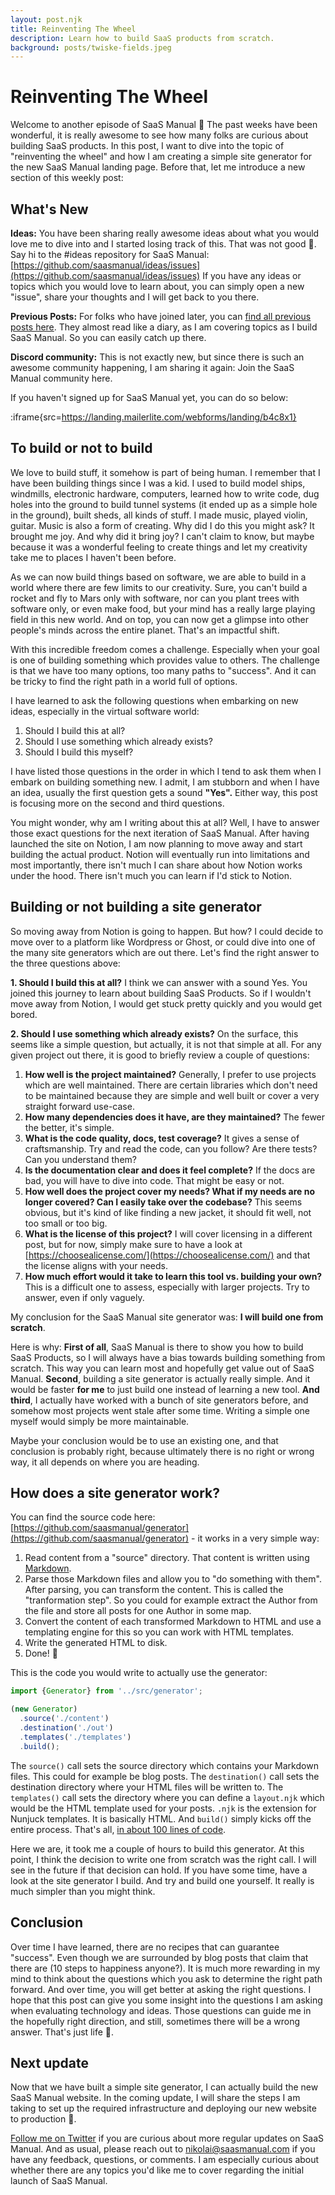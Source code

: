 ```yaml
---
layout: post.njk
title: Reinventing The Wheel
description: Learn how to build SaaS products from scratch.
background: posts/twiske-fields.jpeg
---
```


# Reinventing The Wheel

Welcome to another episode of SaaS Manual 🎉 The past weeks have been wonderful, it is really awesome to see how many folks are curious about building SaaS products. In this post, I want to dive into the topic of "reinventing the wheel" and how I am creating a simple site generator for the new SaaS Manual landing page. Before that, let me introduce a new section of this weekly post: 

## What's New

**Ideas:** You have been sharing really awesome ideas about what you would love me to dive into and I started losing track of this. That was not good 🙈. Say hi to the #ideas repository for SaaS Manual: [https://github.com/saasmanual/ideas/issues](https://github.com/saasmanual/ideas/issues) If you have any ideas or topics which you would love to learn about, you can simply open a new "issue", share your thoughts and I will get back to you there.

**Previous Posts:** For folks who have joined later, you can [find all previous posts here](https://saasmanual.com/SaaS-Manual-Posts-a90c47276f6f4fc5a7c74e8945df128c). They almost read like a diary, as I am covering topics as I build SaaS Manual. So you can easily catch up there.

**Discord community:** This is not exactly new, but since there is such an awesome community happening, I am sharing it again: Join the SaaS Manual community here.

If you haven't signed up for SaaS Manual yet, you can do so below:

:iframe{src=https://landing.mailerlite.com/webforms/landing/b4c8x1}

## To build or not to build

We love to build stuff, it somehow is part of being human. I remember that I have been building things since I was a kid. I used to build model ships, windmills, electronic hardware, computers, learned how to write code, dug holes into the ground to build tunnel systems (it ended up as a simple hole in the ground), built sheds, all kinds of stuff. I made music, played violin, guitar. Music is also a form of creating. Why did I do this you might ask? It brought me joy. And why did it bring joy? I can't claim to know, but maybe because it was a wonderful feeling to create things and let my creativity take me to places I haven't been before. 

As we can now build things based on software, we are able to build in a world where there are few limits to our creativity. Sure, you can't build a rocket and fly to Mars only with software, nor can you plant trees with software only, or even make food, but your mind has a really large playing field in this new world. And on top, you can now get a glimpse into other people's minds across the entire planet. That's an impactful shift.

With this incredible freedom comes a challenge. Especially when your goal is one of building something which provides value to others. The challenge is that we have too many options, too many paths to "success". And it can be tricky to find the right path in a world full of options. 

I have learned to ask the following questions when embarking on new ideas, especially in the virtual software world:

1. Should I build this at all?
2. Should I use something which already exists?
3. Should I build this myself?

I have listed those questions in the order in which I tend to ask them when I embark on building something new. I admit, I am stubborn and when I have an idea, usually the first question gets a sound **"Yes".** Either way, this post is focusing more on the second and third questions. 

You might wonder, why am I writing about this at all? Well, I have to answer those exact questions for the next iteration of SaaS Manual. After having launched the site on Notion, I am now planning to move away and start building the actual product. Notion will eventually run into limitations and most importantly, there isn't much I can share about how Notion works under the hood. There isn't much you can learn if I'd stick to Notion.

## Building or not building a site generator

So moving away from Notion is going to happen. But how? I could decide to move over to a platform like Wordpress or Ghost, or could dive into one of the many site generators which are out there. Let's find the right answer to the three questions above:

**1. Should I build this at all?**
I think we can answer with a sound Yes. You joined this journey to learn about building SaaS Products. So if I wouldn't move away from Notion, I would get stuck pretty quickly and you would get bored.

**2. Should I use something which already exists?** 
On the surface, this seems like a simple question, but actually, it is not that simple at all. For any given project out there, it is good to briefly review a couple of questions:
 

1. **How well is the project maintained?**
Generally, I prefer to use projects which are well maintained. There are certain libraries which don't need to be maintained because they are simple and well built or cover a very straight forward use-case. 
2. **How many dependencies does it have, are they maintained?**
The fewer the better, it's simple.
3. **What is the code quality, docs, test coverage?**
It gives a sense of craftsmanship. Try and read the code, can you follow? Are there tests? Can you understand them?
4. **Is the documentation clear and does it feel complete?**
If the docs are bad, you will have to dive into code. That might be easy or not. 
5. **How well does the project cover my needs? What if my needs are no longer covered? Can I easily take over the codebase?**
This seems obvious, but it's kind of like finding a new jacket, it should fit well, not too small or too big. 
6. **What is the license of this project?**
I will cover licensing in a different post, but for now, simply make sure to have a look at [https://choosealicense.com/](https://choosealicense.com/) and that the license aligns with your needs.
7. **How much effort would it take to learn this tool vs. building your own?**
This is a difficult one to assess, especially with larger projects. Try to answer, even if only vaguely.

My conclusion for the SaaS Manual site generator was: **I will build one from scratch**. 

Here is why: **First of all**, SaaS Manual is there to show you how to build SaaS Products, so I will always have a bias towards building something from scratch. This way you can learn most and hopefully get value out of SaaS Manual. **Second**, building a site generator is actually really simple. And it would be faster **for me** to just build one instead of learning a new tool. **And third**, I actually have worked with a bunch of site generators before, and somehow most projects went stale after some time. Writing a simple one myself would simply be more maintainable.

Maybe your conclusion would be to use an existing one, and that conclusion is probably right, because ultimately there is no right or wrong way, it all depends on where you are heading.

## How does a site generator work?

You can find the source code here: [https://github.com/saasmanual/generator](https://github.com/saasmanual/generator) - it works in a very simple way:

1. Read content from a "source" directory. That content is written using [Markdown](https://en.wikipedia.org/wiki/Markdown).
2. Parse those Markdown files and allow you to "do something with them". After parsing, you can transform the content. This is called the "tranformation step". So you could for example extract the Author from the file and store all posts for one Author in some map.
3. Convert the content of each transformed Markdown to HTML and use a templating engine for this so you can work with HTML templates.
4. Write the generated HTML to disk. 
5. Done! 🎉

This is the code you would write to actually use the generator:

```jsx
import {Generator} from '../src/generator';

(new Generator)
  .source('./content')
  .destination('./out')
  .templates('./templates')
  .build();
```

The `source()` call sets the source directory which contains your Markdown files. This could for example be blog posts. The `destination()` call sets the destination directory where your HTML files will be written to. The `templates()` call sets the directory where you can define a `layout.njk` which would be the HTML template used for your posts. `.njk` is the extension for Nunjuck templates. It is basically HTML. And `build()` simply kicks off the entire process. That's all, [in about 100 lines of code](https://github.com/saasmanual/generator/blob/main/src/generator.js).

Here we are, it took me a couple of hours to build this generator. At this point, I think the decision to write one from scratch was the right call. I will see in the future if that decision can hold. If you have some time, have a look at the site generator I build. And try and build one yourself. It really is much simpler than you might think.

## Conclusion

Over time I have learned, there are no recipes that can guarantee "success". Even though we are surrounded by blog posts that claim that there are (10 steps to happiness anyone?). It is much more rewarding in my mind to think about the questions which you ask to determine the right path forward. And over time, you will get better at asking the right questions. I hope that this post can give you some insight into the questions I am asking when evaluating technology and ideas. Those questions can guide me in the hopefully right direction, and still, sometimes there will be a wrong answer. That's just life 🤗.

## Next update

Now that we have built a simple site generator, I can actually build the new SaaS Manual website. In the coming update, I will share the steps I am taking to set up the required infrastructure and deploying our new website to production 🎉.

[Follow me on Twitter](https://twitter.com/nonken) if you are curious about more regular updates on SaaS Manual. And as usual, please reach out to nikolai@saasmanual.com if you have any feedback, questions, or comments. I am especially curious about whether there are any topics you'd like me to cover regarding the initial launch of SaaS Manual.